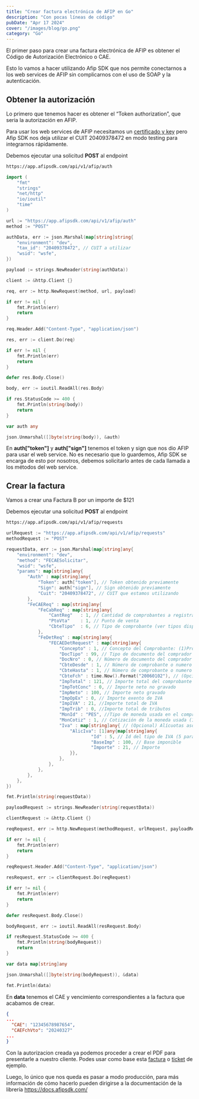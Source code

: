 ```yaml
---
title: "Crear factura electrónica de AFIP en Go"
description: "Con pocas líneas de código"
pubDate: "Apr 17 2024"
cover: "/images/blog/go.png"
category: "Go"
---
```


El primer paso para crear una factura electrónica de AFIP es obtener el Código de Autorización Electrónico o CAE. 

Esto lo vamos a hacer utilizando Afip SDK que nos permite conectarnos a los web services de AFIP sin complicarnos con el uso de SOAP y la autenticación.

## Obtener la autorización

Lo primero que tenemos hacer es obtener el “Token authorization”, que seria la autorización en AFIP.

Para usar los web services de AFIP necesitamos un [certificado y key](https://docs.afipsdk.com/paso-a-paso/instalacion#opcional-si-queres-usar-tu-propio-certificado-para-desarrollo) pero Afip SDK nos deja utilizar el CUIT 20409378472 en modo testing para integrarnos rápidamente.


Debemos ejecutar una solicitud **POST** al endpoint

```bash
https://app.afipsdk.com/api/v1/afip/auth
```

```go
import (
    "fmt"
    "strings"
    "net/http"
    "io/ioutil"
    "time"
)

url := "https://app.afipsdk.com/api/v1/afip/auth"
method := "POST"

authData, err := json.Marshal(map[string]string{
    "environment": "dev",
    "tax_id": "20409378472", // CUIT a utilizar
    "wsid": "wsfe",
})

payload := strings.NewReader(string(authData))

client := &http.Client {}

req, err := http.NewRequest(method, url, payload)

if err != nil {
    fmt.Println(err)
    return
}

req.Header.Add("Content-Type", "application/json")

res, err := client.Do(req)

if err != nil {
    fmt.Println(err)
    return
}

defer res.Body.Close()

body, err := ioutil.ReadAll(res.Body)

if res.StatusCode >= 400 {
    fmt.Println(string(body))
    return
}

var auth any

json.Unmarshal([]byte(string(body)), &auth)
```

En **auth["token"]** y **auth["sign"]** tenemos el token y sign que nos dio AFIP para usar el web service. No es necesario que lo guardemos, Afip SDK se encarga de esto por nosotros, debemos solicitarlo antes de cada llamada a los métodos del web service.


## Crear la factura

Vamos a crear una Factura B por un importe de $121

Debemos ejecutar una solicitud **POST** al endpoint

```bash
https://app.afipsdk.com/api/v1/afip/requests
```

```go
urlRequest := "https://app.afipsdk.com/api/v1/afip/requests"
methodRequest := "POST"

requestData, err := json.Marshal(map[string]any{
    "environment": "dev",
    "method": "FECAESolicitar",
    "wsid": "wsfe",
    "params": map[string]any{
        "Auth" : map[string]any{ 
            "Token": auth["token"], // Token obtenido previamente
            "Sign": auth["sign"], // Sign obtenido previamente
            "Cuit": "20409378472", // CUIT que estamos utilizando
        },
        "FeCAEReq" : map[string]any{
            "FeCabReq" : map[string]any{
                "CantReg" 	: 1, // Cantidad de comprobantes a registrar
                "PtoVta" 	: 1, // Punto de venta
                "CbteTipo" 	: 6, // Tipo de comprobante (ver tipos disponibles) 
            },
            "FeDetReq" : map[string]any{ 
                "FECAEDetRequest" : map[string]any{
                    "Concepto" : 1, // Concepto del Comprobante: (1)Productos, (2)Servicios, (3)Productos y Servicios
                    "DocTipo" : 99, // Tipo de documento del comprador (99 consumidor final, ver tipos disponibles)
                    "DocNro" : 0, // Número de documento del comprador (0 consumidor final)
                    "CbteDesde" : 1, // Número de comprobante o numero del primer comprobante en caso de ser mas de uno
                    "CbteHasta" : 1, // Número de comprobante o numero del último comprobante en caso de ser mas de uno
                    "CbteFch" : time.Now().Format("20060102"), // (Opcional) Fecha del comprobante (yyyyMMdd) o fecha actual si es nulo
                    "ImpTotal" : 121, // Importe total del comprobante
                    "ImpTotConc" : 0, // Importe neto no gravado
                    "ImpNeto" : 100, // Importe neto gravado
                    "ImpOpEx" : 0, // Importe exento de IVA
                    "ImpIVA" : 21, //Importe total de IVA
                    "ImpTrib" : 0, //Importe total de tributos
                    "MonId" : "PES", //Tipo de moneda usada en el comprobante (ver tipos disponibles)('PES' para pesos argentinos) 
                    "MonCotiz" : 1, // Cotización de la moneda usada (1 para pesos argentinos)  
                    "Iva" : map[string]any{ // (Opcional) Alícuotas asociadas al comprobante
                        "AlicIva": [1]any{map[string]any{
                                "Id" : 5, // Id del tipo de IVA (5 para 21%)(ver tipos disponibles) 
                                "BaseImp" : 100, // Base imponible
                                "Importe" : 21, // Importe 
                        }},
                    },
                },
            },
        },
    },
})

fmt.Println(string(requestData))

payloadRequest := strings.NewReader(string(requestData))

clientRequest := &http.Client {}

reqRequest, err := http.NewRequest(methodRequest, urlRequest, payloadRequest)

if err != nil {
    fmt.Println(err)
    return
}

reqRequest.Header.Add("Content-Type", "application/json")

resRequest, err := clientRequest.Do(reqRequest)

if err != nil {
    fmt.Println(err)
    return
}

defer resRequest.Body.Close()

bodyRequest, err := ioutil.ReadAll(resRequest.Body)

if resRequest.StatusCode >= 400 {
    fmt.Println(string(bodyRequest))
    return
}

var data map[string]any

json.Unmarshal([]byte(string(bodyRequest)), &data)

fmt.Println(data)
```

En **data** tenemos el CAE y vencimiento correspondientes a la factura que acabamos de crear.


```json
{
...
  "CAE": "12345678987654",
  "CAEFchVto": "20240327"
...
}
```

Con la autorizacion creada ya podemos proceder a crear el PDF para presentarle a nuestro cliente. Podes usar como base esta [factura](https://gist.githubusercontent.com/AfipSDK/60604af781826b0d0438042ae807cc91/raw/87d7eff8ab2ad180319eecef9caa47fd0ae8ec1a/bill.html) o [ticket](https://gist.githubusercontent.com/AfipSDK/fb05e5bfd059e9bf7fc6045de426ae7f/raw/0bbda8e8e456de768e3a2fb464e4899258146ea2/ticket.html) de ejemplo.

Luego, lo único que nos queda es pasar a modo producción, para más información de cómo hacerlo pueden dirigirse a la documentación de la librería https://docs.afipsdk.com/